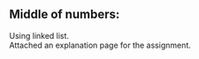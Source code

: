 ## Middle of numbers:
Using linked list.<br />
Attached an explanation page for the assignment.<br />

